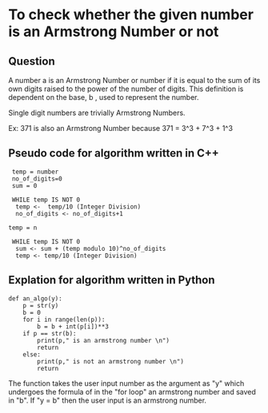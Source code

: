 # To check whether the given number is an Armstrong Number or not

## Question

A number  a  is an Armstrong Number or  number if it is equal to the sum of its own digits raised to the power of the number of digits. This definition is dependent on the base, b , used to represent the number.


Single digit numbers are trivially Armstrong Numbers.

Ex: 371 is also an Armstrong Number because
371 = 3^3 + 7^3 + 1^3


## Pseudo code for algorithm written in C++

```
 temp = number
 no_of_digits=0 
 sum = 0

 WHILE temp IS NOT 0
  temp <-  temp/10 (Integer Division)
  no_of_digits <- no_of_digits+1
   
temp = n

 WHILE temp IS NOT 0
  sum <- sum + (temp modulo 10)^no_of_digits 
  temp <- temp/10 (Integer Division)

```

## Explation for algorithm written in Python

```
def an_algo(y):
    p = str(y)
    b = 0
    for i in range(len(p)):
        b = b + int(p[i])**3
    if p == str(b):
        print(p," is an armstrong number \n")
        return
    else:
        print(p," is not an armstrong number \n")
        return
```
The function takes the user input number as the argument as "y" which undergoes the formula of in the "for loop" an armstrong number and saved in "b". If "y = b" then the user input is an armstrong number.



